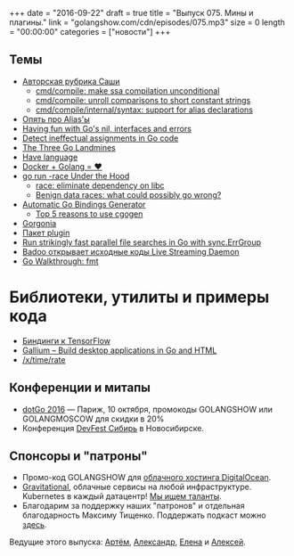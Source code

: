 +++
date = "2016-09-22"
draft = true
title = "Выпуск 075. Мины и плагины."
link = "golangshow.com/cdn/episodes/075.mp3"
size = 0
length = "00:00:00"
categories = ["новости"]
+++

## Темы

- [Авторская рубрика Саши](https://github.com/LK4D4/report/blob/master/reports/golang-09-22.md)
  - [cmd/compile: make ssa compilation unconditional](https://github.com/golang/go/commit/167e381f405d36f71ef152e45bb845b866592c80)
  - [cmd/compile: unroll comparisons to short constant strings](https://github.com/golang/go/commit/c9fd997524ce7d531579500218f11b528bab4c88)
  - [cmd/compile/internal/syntax: support for alias declarations](https://github.com/golang/go/commit/32db3f2756324616b7c856ac9501deccc2491239)
- [Опять про Alias'ы](https://github.com/golang/go/issues/16339)
- [Having fun with Go's nil, interfaces and errors](https://katcipis.github.io/2016/09/17/fun-with-nil-interfaces.html)
- [Detect ineffectual assignments in Go code](https://github.com/gordonklaus/ineffassign)
- [The Three Go Landmines](https://gist.github.com/lavalamp/4bd23295a9f32706a48f)
- [Have language](http://havelang.org/post/for_gophers/)
- [Docker + Golang = ❤](https://blog.docker.com/2016/09/docker-golang/)
- [go run -race Under the Hood](https://speakerdeck.com/kavya719/go-run-race-under-the-hood)
  - [race: eliminate dependency on libc](https://github.com/golang/go/issues/9918)
  - [Benign data races: what could possibly go wrong?](https://software.intel.com/en-us/blogs/2013/01/06/benign-data-races-what-could-possibly-go-wrong)
- [Automatic Go Bindings Generator](http://cgogen.com)
  - [Top 5 reasons to use cgogen](https://github.com/xlab/cgogen/wiki/Top-5-reasons-to-use-cgogen)
- [Gorgonia](http://blog.chewxy.com/2016/09/19/gorgonia/)
- [Пакет plugin](https://tip.golang.org/pkg/plugin/)
- [Run strikingly fast parallel file searches in Go with sync.ErrGroup](https://www.oreilly.com/learning/run-strikingly-fast-parallel-file-searches-in-go-with-sync-errgroup)
- [Badoo открывает исходные коды Live Streaming Daemon](https://habrahabr.ru/company/badoo/blog/310352/)
- [Go Walkthrough: fmt](https://medium.com/@benbjohnson/go-walkthrough-fmt-55a14bbbfc53)

# Библиотеки, утилиты и примеры кода

- [Биндинги к TensorFlow](https://github.com/tensorflow/tensorflow/tree/master/tensorflow/go)
- [Gallium – Build desktop applications in Go and HTML](https://github.com/alexflint/gallium)
- [/x/time/rate](https://godoc.org/golang.org/x/time/rate)

## Конференции и митапы

- [dotGo 2016](http://www.dotgo.eu) — Париж, 10 октября, промокоды GOLANGSHOW или GOLANGMOSCOW для скидки в 20%
- Конференция [DevFest Сибирь](https://devfest.gdg.org.ru) в Новосибирске.

## Спонсоры и "патроны"

- Промо-код GOLANGSHOW для [облачного хостинга DigitalOcean](https://www.digitalocean.com/?utm_campaign=golangshow&utm_medium=podcast&refcode=63eedb038a3e).
- [Gravitational](http://gravitational.com), облачные сервисы на любой инфраструктуре. Kubernetes в каждый датацентр! [Мы ищем таланты](https://github.com/gravitational/careers).
- Благодарим за поддержку наших "патронов" и отдельная благодарность Максиму Тищенко. Поддержать подкаст можно [здесь](https://www.patreon.com/golangshow).

Ведущие этого выпуска: [Артём](https://twitter.com/miolini), [Александр](https://twitter.com/LK4D4math), [Елена](https://twitter.com/webdeva) и [Алексей](https://twitter.com/paaleksey).
